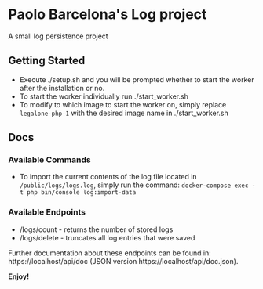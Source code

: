 # Paolo Barcelona's Log project

A small log persistence project


## Getting Started

* Execute ./setup.sh and you will be prompted whether to start the worker after the installation or no.
* To start the worker individually run ./start_worker.sh
* To modify to which image to start the worker on, simply replace `legalone-php-1` with the desired image name in ./start_worker.sh

## Docs

### Available Commands
* To import the current contents of the log file located in `/public/logs/logs.log`, simply run the command: `docker-compose exec -t php bin/console log:import-data`

### Available Endpoints

* /logs/count - returns the number of stored logs
* /logs/delete - truncates all log entries that were saved

Further documentation about these endpoints can be found in: https://localhost/api/doc (JSON version https://localhost/api/doc.json).

**Enjoy!**



